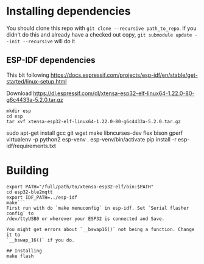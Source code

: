 # Installing dependencies

You should clone this repo with `git clone --recursive path_to_repo`. If you
didn't do this and already have a checked out copy, `git submodule update --init
--recursive` will do it

## ESP-IDF dependencies
This bit following https://docs.espressif.com/projects/esp-idf/en/stable/get-started/linux-setup.html

Download https://dl.espressif.com/dl/xtensa-esp32-elf-linux64-1.22.0-80-g6c4433a-5.2.0.tar.gz
```
mkdir esp
cd esp
tar xvf xtensa-esp32-elf-linux64-1.22.0-80-g6c4433a-5.2.0.tar.gz
```

sudo apt-get install gcc git wget make libncurses-dev flex bison gperf
virtualenv -p python2 esp-venv
. esp-venv/bin/activate
pip install -r esp-idf/requirements.txt

# Building

```
export PATH="/full/path/to/xtensa-esp32-elf/bin:$PATH"
cd esp32-ble2mqtt
export IDF_PATH=../esp-idf
make```
First run with do `make menuconfig` in esp-idf. Set `Serial flasher config` to
/dev/ttyUSB0 or wherever your ESP32 is connected and Save.

You might get errors about `__bswap16()` not being a function. Change it to
`__bswap_16()` if you do.

## Installing
make flash
